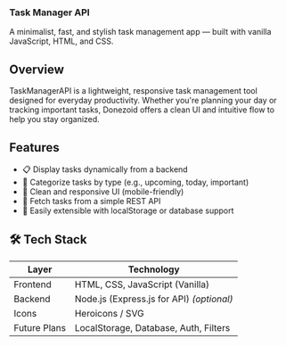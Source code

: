 ### Task Manager API

A minimalist, fast, and stylish task management app — built with vanilla JavaScript, HTML, and CSS.

## Overview

TaskManagerAPI is a lightweight, responsive task management tool designed for everyday productivity. Whether you're planning your day or tracking important tasks, Donezoid offers a clean UI and intuitive flow to help you stay organized.

## Features

- 📋 Display tasks dynamically from a backend
- 📅 Categorize tasks by type (e.g., upcoming, today, important)
- 🧼 Clean and responsive UI (mobile-friendly)
- 🔄 Fetch tasks from a simple REST API
- 💾 Easily extensible with localStorage or database support

## 🛠️ Tech Stack

| Layer        | Technology     |
|--------------|----------------|
| Frontend     | HTML, CSS, JavaScript (Vanilla) |
| Backend      | Node.js (Express.js for API) *(optional)* |
| Icons        | Heroicons / SVG |
| Future Plans | LocalStorage, Database, Auth, Filters |
